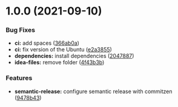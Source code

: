 # 1.0.0 (2021-09-10)


### Bug Fixes

* **ci:** add spaces ([366ab0a](https://github.com/dijalmasilva/template-eslint-prettier-semantic-release-typescript/commit/366ab0a732c058d8fccb792e20a76a816924ba5b))
* **ci:** fix version of the Ubuntu ([e2a3855](https://github.com/dijalmasilva/template-eslint-prettier-semantic-release-typescript/commit/e2a385501b82cbd9c26edade85a969def8998833))
* **dependencies:** install dependencies ([2047887](https://github.com/dijalmasilva/template-eslint-prettier-semantic-release-typescript/commit/2047887178ebdad99cd5f557fb33c3b27291bc06))
* **idea-files:** remove folder ([4f43b3b](https://github.com/dijalmasilva/template-eslint-prettier-semantic-release-typescript/commit/4f43b3b0510cb5e5468b339a78f33e840a3b1eae))


### Features

* **semantic-release:** configure semantic release with commitzen ([9478b43](https://github.com/dijalmasilva/template-eslint-prettier-semantic-release-typescript/commit/9478b43bf47498fa369f9dad33c22afa3eadca80))
